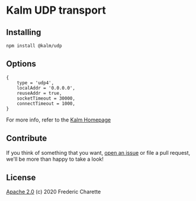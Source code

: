 # Kalm UDP transport

## Installing

`npm install @kalm/udp`

## Options

```
{
    type = 'udp4',
    localAddr = '0.0.0.0',
    reuseAddr = true,
    socketTimeout = 30000,
    connectTimeout = 1000,
}
```

For more info, refer to the [Kalm Homepage](https://github.com/kalm/kalm.js) 

## Contribute

If you think of something that you want, [open an issue](//github.com/kalm/kalm.js/issues/new) or file a pull request, we'll be more than happy to take a look!

## License 

[Apache 2.0](LICENSE) (c) 2020 Frederic Charette
